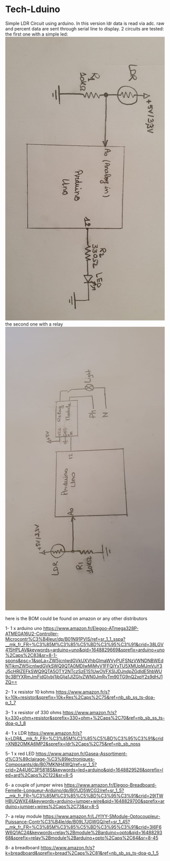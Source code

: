 # Tech-Lduino
Simple LDR Circuit using arduino.
In this version ldr data is read via adc. raw and percent data are sent through serial line to display. 
2 circuits are tested:
 the first one with a simple led:
![ldr led](images/cirled.jpeg)
the second one with a relay
![ldr relay](images/cirrelay.jpeg)
 
 here is the BOM could be found on amazon or any other distributors
 
 1- 1 x arduino uno 
 https://www.amazon.fr/Elegoo-ATmega328P-ATMEGA16U2-Controller-Microcontr%C3%B4leur/dp/B01N91PVIS/ref=sr_1_1_sspa?__mk_fr_FR=%C3%85M%C3%85%C5%BD%C3%95%C3%91&crid=38LGV415HPLAV&keywords=arduino+uno&qid=1648829669&sprefix=arduino+uno%2Caps%2C83&sr=8-1-spons&psc=1&spLa=ZW5jcnlwdGVkUXVhbGlmaWVyPUFSNzVWNDNBWEdNTjkmZW5jcnlwdGVkSWQ9QTA0MDIwMjMyV1FFQjYxTU5XMUpMJmVuY3J5cHRlZEFkSWQ9QTA5OTY2NTczSzE1S1UwOVFXSlJDJndpZGdldE5hbWU9c3BfYXRmJmFjdGlvbj1jbGlja1JlZGlyZWN0JmRvTm90TG9nQ2xpY2s9dHJ1ZQ==
 
 2- 1 x resistor 10 kohms 
 https://www.amazon.fr/s?k=10k+resistor&sprefix=10k+Res%2Caps%2C75&ref=nb_sb_ss_ts-doa-p_1_7
 
 3- 1 x resistor of 330 ohms 
 https://www.amazon.fr/s?k=330+ohm+resistor&sprefix=330+ohm+%2Caps%2C70&ref=nb_sb_ss_ts-doa-p_1_8
 
 4- 1 x LDR https://www.amazon.fr/s?k=LDR&__mk_fr_FR=%C3%85M%C3%85%C5%BD%C3%95%C3%91&crid=XNB2OMKA6MP2&sprefix=ldr%2Caps%2C75&ref=nb_sb_noss
 
 5- 1 x red LED https://www.amazon.fr/Gasea-Assortiment-d%C3%89clairage-%C3%89lectroniques-Composants/dp/B07MKNH4WQ/ref=sr_1_5?crid=2A4U6C3P5818S&keywords=led+arduino&qid=1648829526&sprefix=led+ard%2Caps%2C122&sr=8-5
 
 6- a couple of jumper wires https://www.amazon.fr/Elegoo-Breadboard-Femelle-Longueur-Arduino/dp/B01JD5WCG2/ref=sr_1_5?__mk_fr_FR=%C3%85M%C3%85%C5%BD%C3%95%C3%91&crid=29ITWHBUQWXE4&keywords=arduino+jumper+wire&qid=1648829700&sprefix=arduino+jumper+wires%2Caps%2C73&sr=8-5
 
 7- a relay module  https://www.amazon.fr/LJYIYY-SModule-Optocoupleur-Puissance-Contr%C3%B4le/dp/B09L7JGWGQ/ref=sr_1_45?__mk_fr_FR=%C3%85M%C3%85%C5%BD%C3%95%C3%91&crid=3I6F6W6Q1AC24&keywords=relay%2Bmodule%2Barduino+opto&qid=1648829368&sprefix=relay%2Bmodule%2Barduino+opto%2Caps%2C64&sr=8-45
 
 8- a breadboard https://www.amazon.fr/s?k=breadboard&sprefix=bread%2Caps%2C81&ref=nb_sb_ss_ts-doa-p_1_5
 
 
